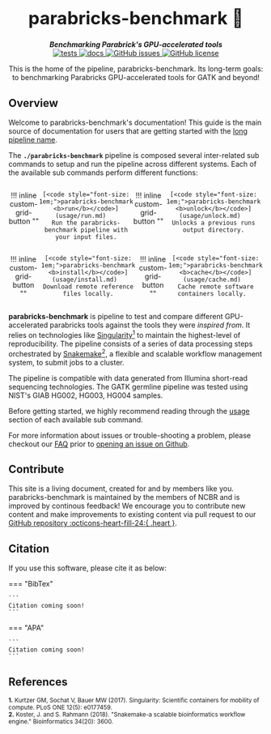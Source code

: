 <div align="center">

  <h1 style="font-size: 250%">parabricks-benchmark 🔬</h1>

  <b><i>Benchmarking Parabrick's GPU-accelerated tools</i></b><br> 
  <a href="https://github.com/OpenOmics/parabricks-benchmark/actions/workflows/main.yaml">
    <img alt="tests" src="https://github.com/OpenOmics/parabricks-benchmark/workflows/tests/badge.svg">
  </a>
  <a href="https://github.com/OpenOmics/parabricks-benchmark/actions/workflows/docs.yml">
    <img alt="docs" src="https://github.com/OpenOmics/parabricks-benchmark/workflows/docs/badge.svg">
  </a>
  <a href="https://github.com/OpenOmics/parabricks-benchmark/issues">
    <img alt="GitHub issues" src="https://img.shields.io/github/issues/OpenOmics/parabricks-benchmark?color=brightgreen">
  </a>
  <a href="https://github.com/OpenOmics/parabricks-benchmark/blob/main/LICENSE">
    <img alt="GitHub license" src="https://img.shields.io/github/license/OpenOmics/parabricks-benchmark">
  </a>

  <p>
    This is the home of the pipeline, parabricks-benchmark. Its long-term goals: to benchmarking Parabricks GPU-accelerated tools for GATK and beyond!
  </p>

</div>  


## Overview

Welcome to parabricks-benchmark's documentation! This guide is the main source of documentation for users that are getting started with the [long pipeline name](https://github.com/OpenOmics/parabricks-benchmark/). 

The **`./parabricks-benchmark`** pipeline is composed several inter-related sub commands to setup and run the pipeline across different systems. Each of the available sub commands perform different functions: 

<section align="center" markdown="1" style="display: flex; flex-wrap: row wrap; justify-content: space-around;">

!!! inline custom-grid-button ""

    [<code style="font-size: 1em;">parabricks-benchmark <b>run</b></code>](usage/run.md)   
    Run the parabricks-benchmark pipeline with your input files.

!!! inline custom-grid-button ""

    [<code style="font-size: 1em;">parabricks-benchmark <b>unlock</b></code>](usage/unlock.md)  
    Unlocks a previous runs output directory.

</section>

<section align="center" markdown="1" style="display: flex; flex-wrap: row wrap; justify-content: space-around;">


!!! inline custom-grid-button ""

    [<code style="font-size: 1em;">parabricks-benchmark <b>install</b></code>](usage/install.md)  
    Download remote reference files locally.


!!! inline custom-grid-button ""

    [<code style="font-size: 1em;">parabricks-benchmark <b>cache</b></code>](usage/cache.md)  
    Cache remote software containers locally.  

</section>

**parabricks-benchmark** is pipeline to test and compare different GPU-accelerated parabricks tools against the tools they were _inspired from_. It relies on technologies like [Singularity<sup>1</sup>](https://singularity.lbl.gov/) to maintain the highest-level of reproducibility. The pipeline consists of a series of data processing steps orchestrated by [Snakemake<sup>2</sup>](https://snakemake.readthedocs.io/en/stable/), a flexible and scalable workflow management system, to submit jobs to a cluster.

The pipeline is compatible with data generated from Illumina short-read sequencing technologies. The GATK germline pipeline was tested using NIST's GIAB HG002, HG003, HG004 samples.

Before getting started, we highly recommend reading through the [usage](usage/run.md) section of each available sub command.

For more information about issues or trouble-shooting a problem, please checkout our [FAQ](faq/questions.md) prior to [opening an issue on Github](https://github.com/OpenOmics/parabricks-benchmark/issues).

## Contribute 

This site is a living document, created for and by members like you. parabricks-benchmark is maintained by the members of NCBR and is improved by continous feedback! We encourage you to contribute new content and make improvements to existing content via pull request to our [GitHub repository :octicons-heart-fill-24:{ .heart }](https://github.com/OpenOmics/parabricks-benchmark).

## Citation

If you use this software, please cite it as below:  

=== "BibTex"

    ```
    Citation coming soon!
    ```

=== "APA"

    ```
    Citation coming soon!
    ```

## References
<sup>**1.**  Kurtzer GM, Sochat V, Bauer MW (2017). Singularity: Scientific containers for mobility of compute. PLoS ONE 12(5): e0177459.</sup>  
<sup>**2.**  Koster, J. and S. Rahmann (2018). "Snakemake-a scalable bioinformatics workflow engine." Bioinformatics 34(20): 3600.</sup>  
